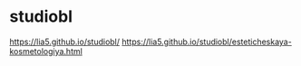 # studiobl


https://lia5.github.io/studiobl/
https://lia5.github.io/studiobl/esteticheskaya-kosmetologiya.html
